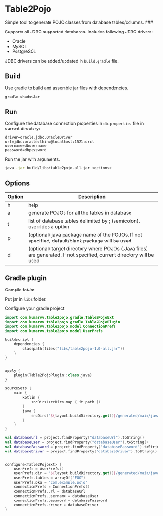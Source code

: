 # Table2Pojo

Simple tool to generate POJO classes from database tables/columns. ###

Supports all JDBC supported databases. Includes following JDBC drivers: 
- Oracle 
- MySQL 
- PostgreSQL 

JDBC drivers can be added/updated in `build.gradle` file. 

## Build

Use gradle to build and assemble jar files with dependencies. 
```bash
gradle shadowJar
```

## Run

Configure the database connection properties in `db.properties` file in current directory: 

```
driver=oracle.jdbc.OracleDriver
url=jdbc:oracle:thin:@localhost:1521:orcl
username=dbusername
password=dbpassword
```

Run the jar with arguments. 
```bash
java -jar build/libs/table2pojo-all.jar <options>
```

## Options 

Option | Description
-------|------------
h | help 
a | generate POJOs for all the tables in database  
t | list of database tables delimited by ; (semicolon). overrides `a` option 
p | (optional) java package name of the POJOs. If not specified, default/blank package will be used. 
d | (optional) target directory where POJOs (.Java files) are generated. If not specified, current directory will be used 


## Gradle plugin

Compile fatJar

Put jar in `libs` folder. 

Configure your gradle project:

```kotlin
import com.kumarvv.table2pojo.gradle.Table2PojoExt
import com.kumarvv.table2pojo.gradle.Table2PojoPlugin
import com.kumarvv.table2pojo.model.ConnectionPrefs
import com.kumarvv.table2pojo.model.UserPrefs

buildscript {
    dependencies {
        classpath(files("libs/table2pojo-1.0-all.jar"))
    }
}


apply {
    plugin(Table2PojoPlugin::class.java)
}

sourceSets {
    main {
        kotlin {
            srcDirs(srcDirs.map { it.path })
        }
        java {
            srcDirs("${layout.buildDirectory.get()}/generated/main/java")
        }
    }
}

val databaseUrl = project.findProperty("databaseUrl").toString()
val databaseUser = project.findProperty("databaseUser").toString()
val databasePassword = project.findProperty("databasePassword").toString()
val databaseDriver = project.findProperty("databaseDriver").toString()


configure<Table2PojoExt> {
    userPrefs = UserPrefs()
    userPrefs.dir = "${layout.buildDirectory.get()}/generated/main/java"
    userPrefs.tables = arrayOf("FOO")
    userPrefs.pkg = "com.example.pojo"
    connectionPrefs = ConnectionPrefs()
    connectionPrefs.url = databaseUrl
    connectionPrefs.username = databaseUser
    connectionPrefs.password = databasePassword
    connectionPrefs.driver = databaseDriver
}

```